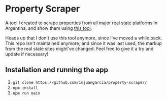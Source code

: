 # Property Scraper

A tool I created to scrape properties from all major real state platforms in Argentina, and show them using [this tool](https://github.com/imjuangarcia/property-locator).

Heads up that I don't use this tool anymore, since I've moved a while back. This repo isn't maintained anymore, and since it was last used, the markup from the real state sites might've changed. Feel free to give it a try and update if necessary!

## Installation and running the app

1. `git clone https://github.com/imjuangarcia/property-scraper/`
2. `npm install`
3. `npm run main`
